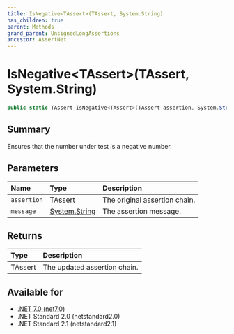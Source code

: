```yaml
---
title: IsNegative<TAssert>(TAssert, System.String)
has_children: true
parent: Methods
grand_parent: UnsignedLongAssertions
ancestor: AssertNet
---
```

# IsNegative&lt;TAssert&gt;(TAssert, System.String)

```csharp
public static TAssert IsNegative<TAssert>(TAssert assertion, System.String message);
```

## Summary
Ensures that the number under test is a negative number.

## Parameters
|Name|Type|Description|
|:-|:-|:-|
|`assertion`|TAssert|The original assertion chain.|
|`message`|[System.String](https://learn.microsoft.com/en-us/dotnet/api/system.string)|The assertion message.|

## Returns
|Type|Description|
|:-|:-|
|TAssert|The updated assertion chain.|

## Available for
- [.NET 7.0 (net7.0)](https://versionsof.net/core/7.0/)
- .NET Standard 2.0 (netstandard2.0)
- .NET Standard 2.1 (netstandard2.1)
